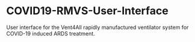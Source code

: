 # COVID19-RMVS-User-Interface
User interface for the Vent4All rapidly manufactured ventilator system for COVID-19 induced ARDS treatment.
